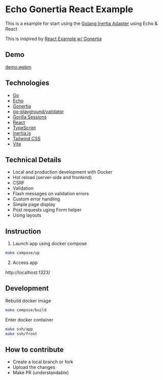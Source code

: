 # Echo Gonertia React Example

This is a example for start using the [Golang Inertia Adapter](https://github.com/romsar/gonertia) using Echo & React

This is inspired by [React Example w/ Gonertia](https://github.com/sdil/gonertia_react_example/tree/master)

## Demo

[demo.webm](https://github.com/user-attachments/assets/9f74c5b2-c3fa-480e-8259-3e8138579700)

## Technologies

- [Go](https://go.dev/)
- [Echo](https://echo.labstack.com/)
- [Gonertia](https://github.com/romsar/gonertia)
- [go-playground/validator](https://github.com/go-playground/validator)
- [Gorilla Sessions](https://github.com/gorilla/sessions)
- [React](https://react.dev/)
- [TypeScript](https://www.typescriptlang.org/)
- [Inertia.js](https://inertiajs.com/)
- [Tailwind CSS](https://tailwindcss.com/)
- [Vite](https://vite.dev/)

## Technical Details 

- Local and production development with Docker
- Hot reload (server-side and frontend)
- CSRF
- Validation
- Flash messages on validation errors
- Custom error handling
- Simple page display
- Post requests uging Form helper
- Using layouts

## Instruction

1. Launch app using docker compose

```bash
make compose/up
```

2. Access app

http://localhost:1323/

## Development

Rebuild docker image

```bash
make compose/build
```

Enter docker container

````bash
make ssh/app
make ssh/front
````

## How to contribute

- Create a local branch or fork
- Upload the changes
- Make PR (understandable)
